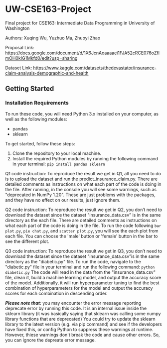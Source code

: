 # UW-CSE163-Project
Final project for CSE163: Intermediate Data Programming in University of Washington

Authors: Xuqing Wu, Yuzhuo Ma, Zhuoyi Zhao

Proposal Link: https://docs.google.com/document/d/1X6JcnAoaaaaei1FJA52cRCE076oZflmOH0kIG1Mkfd0/edit?usp=sharing

Dataset Link: https://www.kaggle.com/datasets/thedevastator/insurance-claim-analysis-demographic-and-health

## Getting Started
### Installation Requirements
To run these code, you will need Python 3.x installed on your computer, as well as the following modules:
* pandas
* sklearn

To get started, follow these steps:
1. Clone the repository to your local machine.
2. Install the required Python modules by running the following command in your terminal: `pip install pandas sklearn`


Q1 code instruction: To reproduce the result we get in Q1, all you need to do is to upload the dataset and run the predict_insurance_claim.py. There are detailed comments as instructions on what each part of the code is doing in the file. After running, in the console you will see some warnings, such as "deprecated in NumPy 1.20". These are just problems with the packages, and they have no effect on our results, just ignore them.

Q2 code instruction: To reproduce the result we get in Q2, you don’t need to download the dataset since the dataset "insurance_data.csv” is in the same directory as the each file. There are detailed comments as instructions on what each part of the code is doing in the file. To run the code following `bar plot.py`, `pie chat.py`, and `scatter plot.py`, you will see the each plot from each file. You can choose the 'male' button or 'female' button in the bar to see the different plot.

Q3 code instruction: To reproduce the result we get in Q3, you don’t need to download the dataset since the dataset "insurance_data.csv”is in the same directory as the "diabetic.py" file. To run the code, navigate to the "diabetic.py" file in your terminal and run the following command: `python diabetic.py` The code will read in the data from the "insurance_data.csv" file, clean it, build a machine learning model, and output the accuracy score of the model. Additionally, it will run hyperparameter tuning to find the best combination of hyperparameters for the model and output the accuracy scores for each combination in descending order.

**_Please note that:_** you may encounter the error message reporting deprecate error by running this code. It is an internal issue inside the sklearn library (it was basically saying that sklearn was calling some numpy library functions that are deprecated) You could try to update the sklearn library to the latest version (e.g. via pip command) and see if the developers have fixed this, or config Python to suppress these warnings at runtime. However, thiese warnings don't break the code and cause other errors. So, you can ignore the depreate error message.
